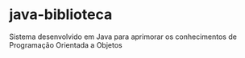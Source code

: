 # java-biblioteca
Sistema desenvolvido em Java para aprimorar os conhecimentos de Programação Orientada a Objetos
